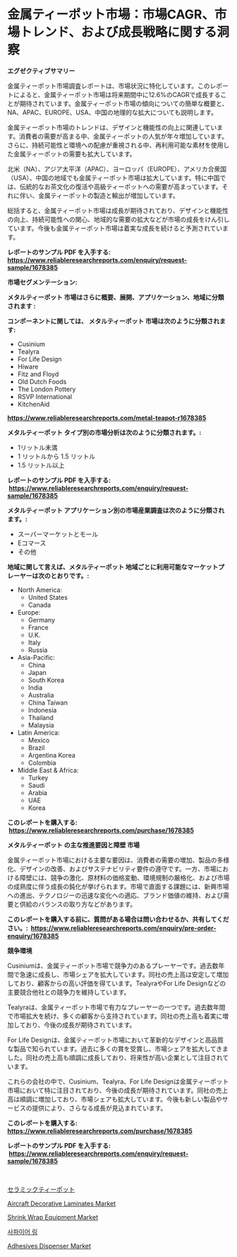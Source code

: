 <p><h1>金属ティーポット市場：市場CAGR、市場トレンド、および成長戦略に関する洞察</h1></p><p><strong>エグゼクティブサマリー</strong></p>
<p><p>金属ティーポット市場調査レポートは、市場状況に特化しています。このレポートによると、金属ティーポット市場は将来期間中に12.6%のCAGRで成長することが期待されています。金属ティーポット市場の傾向についての簡単な概要と、NA、APAC、EUROPE、USA、中国の地理的な拡大についても説明します。</p><p>金属ティーポット市場のトレンドは、デザインと機能性の向上に関連しています。消費者の需要が高まる中、金属ティーポットの人気が年々増加しています。さらに、持続可能性と環境への配慮が重視される中、再利用可能な素材を使用した金属ティーポットの需要も拡大しています。</p><p>北米（NA）、アジア太平洋（APAC）、ヨーロッパ（EUROPE）、アメリカ合衆国（USA）、中国の地域でも金属ティーポット市場は拡大しています。特に中国では、伝統的なお茶文化の復活や高級ティーポットへの需要が高まっています。それに伴い、金属ティーポットの製造と輸出が増加しています。</p><p>総括すると、金属ティーポット市場は成長が期待されており、デザインと機能性の向上、持続可能性への関心、地域的な需要の拡大などが市場の成長をけん引しています。今後も金属ティーポット市場は着実な成長を続けると予測されています。</p></p>
<p><strong>レポートのサンプル PDF を入手する: <a href="https://www.reliableresearchreports.com/enquiry/request-sample/1678385">https://www.reliableresearchreports.com/enquiry/request-sample/1678385</a></strong></p>
<p><strong>市場セグメンテーション:</strong></p>
<p><strong> メタルティーポット 市場はさらに概要、展開、アプリケーション、地域に分類されます :</strong></p>
<p><strong>コンポーネントに関しては、 メタルティーポット 市場は次のように分類されます: &nbsp;</strong></p>
<p><ul><li>Cusinium</li><li>Tealyra</li><li>For Life Design</li><li>Hiware</li><li>Fitz and Floyd</li><li>Old Dutch Foods</li><li>The London Pottery</li><li>RSVP International</li><li>KitchenAid</li></ul></p>
<p><strong><a href="https://www.reliableresearchreports.com/metal-teapot-r1678385">https://www.reliableresearchreports.com/metal-teapot-r1678385</a></strong></p>
<p><strong> メタルティーポット タイプ別の市場分析は次のように分類されます。:</strong></p>
<p><ul><li>1リットル未満</li><li>1 リットルから 1.5 リットル</li><li>1.5 リットル以上</li></ul></p>
<p><strong>レポートのサンプル PDF を入手する: &nbsp;<a href="https://www.reliableresearchreports.com/enquiry/request-sample/1678385">https://www.reliableresearchreports.com/enquiry/request-sample/1678385</a></strong></p>
<p><strong> メタルティーポット アプリケーション別の市場産業調査は次のように分類されます。:</strong></p>
<p><ul><li>スーパーマーケットとモール</li><li>Eコマース</li><li>その他</li></ul></p>
<p><strong>地域に関して言えば、メタルティーポット 地域ごとに利用可能なマーケットプレーヤーは次のとおりです。:</strong></p>
<p><ul>
    <li>
        North America:
        <ul>
            <li>United States</li>
            <li>Canada</li>
        </ul>
    </li>
    <li>
        Europe:
        <ul>
            <li>Germany</li>
            <li>France</li>
            <li>U.K.</li>
            <li>Italy</li>
            <li>Russia</li>
        </ul>
    </li>
    <li>
        Asia-Pacific:
        <ul>
            <li>China</li>
            <li>Japan</li>
            <li>South Korea</li>
            <li>India</li>
            <li>Australia</li>
            <li>China Taiwan</li>
            <li>Indonesia</li>
            <li>Thailand</li>
            <li>Malaysia</li>
        </ul>
    </li>
    <li>
        Latin America:
        <ul>
            <li>Mexico</li>
            <li>Brazil</li>
            <li>Argentina Korea</li>
            <li>Colombia</li>
        </ul>
    </li>
    <li>
        Middle East & Africa:
        <ul>
            <li>Turkey</li>
            <li>Saudi</li>
            <li>Arabia</li>
            <li>UAE</li>
            <li>Korea</li>
        </ul>
    </li>
    </ul></p>
<p><strong>このレポートを購入する: &nbsp;<a href="https://www.reliableresearchreports.com/purchase/1678385">https://www.reliableresearchreports.com/purchase/1678385</a></strong></p>
<p><strong>メタルティーポット の主な推進要因と障壁 市場</strong></p>
<p><p>金属ティーポット市場における主要な要因は、消費者の需要の増加、製品の多様化、デザインの改善、およびサステナビリティ要件の遵守です。一方、市場における障壁には、競争の激化、原材料の価格変動、環境規制の厳格化、および市場の成熟度に伴う成長の鈍化が挙げられます。市場で直面する課題には、新興市場への進出、テクノロジーの迅速な変化への適応、ブランド価値の維持、および需要と供給のバランスの取り方などがあります。</p></p>
<p><strong>このレポートを購入する前に、質問がある場合は問い合わせるか、共有してください。:&nbsp; <a href="https://www.reliableresearchreports.com/enquiry/pre-order-enquiry/1678385">https://www.reliableresearchreports.com/enquiry/pre-order-enquiry/1678385</a></strong></p>
<p><strong>競争環境</strong></p>
<p><p>Cusiniumは、金属ティーポット市場で競争力のあるプレーヤーです。過去数年間で急速に成長し、市場シェアを拡大しています。同社の売上高は安定して増加しており、顧客からの高い評価を得ています。TealyraやFor Life Designなどの主要競合他社との競争力を維持しています。</p><p>Tealyraは、金属ティーポット市場で有力なプレーヤーの一つです。過去数年間で市場拡大を続け、多くの顧客から支持されています。同社の売上高も着実に増加しており、今後の成長が期待されています。</p><p>For Life Designは、金属ティーポット市場において革新的なデザインと高品質な製品で知られています。過去に多くの賞を受賞し、市場シェアを拡大してきました。同社の売上高も順調に成長しており、将来性が高い企業として注目されています。</p><p>これらの会社の中で、Cusinium、Tealyra、For Life Designは金属ティーポット市場において特に注目されており、今後の成長が期待されています。同社の売上高は順調に増加しており、市場シェアも拡大しています。今後も新しい製品やサービスの提供により、さらなる成長が見込まれています。</p></p>
<p><strong>このレポートを購入する: &nbsp; <a href="https://www.reliableresearchreports.com/purchase/1678385">https://www.reliableresearchreports.com/purchase/1678385</a></strong></p>
<p><strong>レポートのサンプル PDF を入手する: &nbsp;<a href="https://www.reliableresearchreports.com/enquiry/request-sample/1678385">https://www.reliableresearchreports.com/enquiry/request-sample/1678385</a></strong><strong></strong></p>
<p>&nbsp;</p>
<p><p><a href="https://github.com/DonaldShaw1965/Market-Research-Report-List-1/blob/main/696615322509.md">セラミックティーポット</a></p><p><a href="https://issuu.com/reportprime-2/docs/aircraft-decorative-laminates-market-size-2030.ppt">Aircraft Decorative Laminates Market</a></p><p><a href="https://github.com/gulaimolin/Market-Research-Report-List-3/blob/main/shrink-wrap-equipment-market.md">Shrink Wrap Equipment Market</a></p><p><a href="https://github.com/vs019sa3m8x/Market-Research-Report-List-1/blob/main/689640520588.md">사파이어 링</a></p><p><a href="https://view.publitas.com/reportprime-1/adhesives-dispenser-market-dynamics-2024-2031-also-about-its-market-trends-projections-and-opportunities/">Adhesives Dispenser Market</a></p></p>